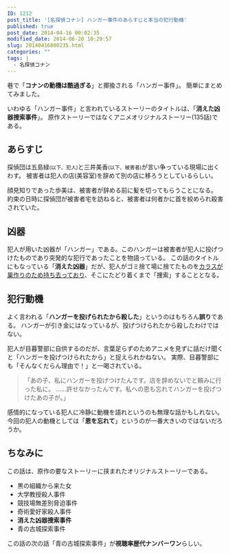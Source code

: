 ```yaml
---
ID: 1212
post_title: '[名探偵コナン] ハンガー事件のあらすじと本当の犯行動機'
published: true
post_date: 2014-04-16 00:02:35
modified_date: 2014-06-20 10:29:57
slug: 20140416000235.html
categories: ""
tags: |
  - 名探偵コナン
---
```

巷で「<strong>コナンの動機は酷過ぎる</strong>」と揶揄される「ハンガー事件」。
簡単にまとめてみました。
<!--more-->
いわゆる「ハンガー事件」と言われているストーリーのタイトルは、「<strong>消えた凶器捜索事件</strong>」。
原作ストーリーではなくアニメオリジナルストーリー(135話)である。

<h2>あらすじ</h2>
探偵団は五島緑<small>(以下、犯人)</small>と三井美香<small>(以下、被害者)</small>が言い争っている現場に出くわす。
被害者は犯人の店(美容室)を辞めて別の店に移ろうとしているらしい。

顔見知りであった歩美は、被害者が辞める前に髪を切ってもらうことになる。
約束の日時に探偵団が被害者宅を訪ねると、被害者は何者かに首を絞められ殺害されていた。

<h2>凶器</h2>
犯人が用いた凶器が「ハンガー」である。このハンガーは被害者が犯人に投げつけたものであり突発的な犯行であったことを物語っている。
この話のタイトルにもなっている「<b>消えた凶器</b>」だが、犯人がゴミ捨て場に捨てたものを<u>カラスが巣作りのため持ち去っており</u>、そこにたどり着くまで「捜索」することとなる。

<h2>犯行動機</h2>
よく言われる「<b>ハンガーを投げられたから殺した</b>」というのはもちろん<b>誤り</b>である。
ハンガーが引き金にはなっているが、投げつけられたから殺したわけではない。

犯人が目暮警部に自供するのだが、言葉足らずのためアニメを見ずに話だけ聞くと「ハンガーを投げつけられたから」と捉えられかねない。
実際、目暮警部にも「そんなくだらん理由で！」と一喝されている。

<blockquote>「あの子、私にハンガーを投げつけたんです。店を辞めないでと頼みに行った私に。
……許せなかったんです。私への恩も忘れてハンガーを投げつけたあの子が。」</blockquote>

感情的になっている犯人に冷静に動機を語れというのも無理な話かもしれない。今回の犯人の動機としては「<strong>恩を忘れて</strong>」というのが一番大きいのではないだろうか。

<h2>ちなみに</h2>
この話は、原作の要なストーリーに挟まれたオリジナルストーリーである。
<ul>
<li>黒の組織から来た女</li>
<li>大学教授殺人事件</li>
<li>競技場無差別脅迫事件</li>
<li>奇術愛好家殺人事件</li>
<li><strong>消えた凶器捜索事件</strong></li>
<li>青の古城探索事件</li>
</ul>
この話の次の話「青の古城探索事件」が<strong>視聴率歴代ナンバーワン</strong>らしい。